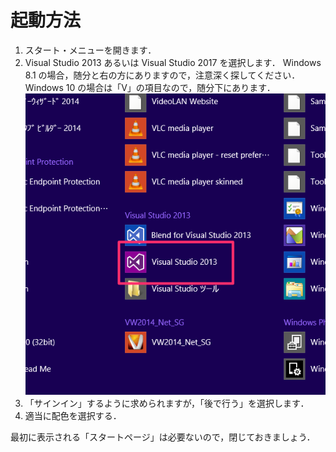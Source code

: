 # 起動方法

1. スタート・メニューを開きます．
2. Visual Studio 2013 あるいは Visual Studio 2017 を選択します．
Windows 8.1 の場合，随分と右の方にありますので，注意深く探してください．
Windows 10 の場合は「V」の項目なので，随分下にあります．
![menu01](img/menu01.png)
3. 「サインイン」するように求められますが，「後で行う」を選択します．
4. 適当に配色を選択する．

最初に表示される「スタートページ」は必要ないので，閉じておきましょう．
